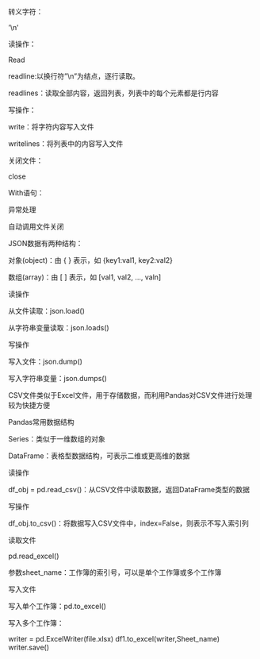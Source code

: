 转义字符：

’\n’

读操作：

Read

readline:以换行符”\n”为结点，逐行读取。

readlines：读取全部内容，返回列表，列表中的每个元素都是行内容

写操作：

write：将字符内容写入文件

writelines：将列表中的内容写入文件

关闭文件：

close

With语句：

异常处理

自动调用文件关闭


JSON数据有两种结构：

对象(object)：由 { } 表示，如 {key1:val1, key2:val2}

数组(array)：由 [ ] 表示，如 [val1, val2, …, valn]

读操作

从文件读取：json.load()

从字符串变量读取：json.loads()

写操作

写入文件：json.dump()

写入字符串变量：json.dumps()


CSV文件类似于Excel文件，用于存储数据，而利用Pandas对CSV文件进行处理较为快捷方便

Pandas常用数据结构

Series：类似于一维数组的对象

DataFrame：表格型数据结构，可表示二维或更高维的数据

读操作

df_obj = pd.read_csv()：从CSV文件中读取数据，返回DataFrame类型的数据

写操作

df_obj.to_csv()：将数据写入CSV文件中，index=False，则表示不写入索引列


读取文件

pd.read_excel()

参数sheet_name：工作簿的索引号，可以是单个工作簿或多个工作簿

写入文件

写入单个工作簿：pd.to_excel()

写入多个工作簿：

writer = pd.ExcelWriter(file.xlsx)
df1.to_excel(writer,Sheet_name)
writer.save()
